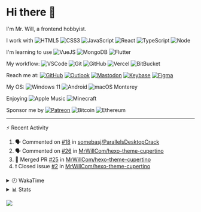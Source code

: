# Hi there 👋

I'm Mr. Will, a frontend hobbyist.

I work with ![HTML5](https://img.shields.io/badge/HTML5-E34F26.svg?logo=html5&logoColor=white) ![CSS3](https://img.shields.io/badge/CSS3-1572B6.svg?logo=css3&logoColor=white) ![JavaScript](https://img.shields.io/badge/JavaScript-F7DF1E.svg?logo=javascript&logoColor=black) ![React](https://img.shields.io/badge/React-20232a.svg?logo=react&logoColor=61DAFB) ![TypeScript](https://img.shields.io/badge/TypeScript-007ACC.svg?logo=typescript&logoColor=white) ![Node](https://img.shields.io/badge/Node.js-43853D.svg?logo=node.js&logoColor=white)

I'm learning to use ![VueJS](https://img.shields.io/badge/Vue.js-35495e.svg?logo=vue.js&logoColor=4FC08D) ![MongoDB](https://img.shields.io/badge/MongoDB-4ea94b.svg?logo=mongodb&logoColor=white) ![Flutter](https://img.shields.io/badge/Flutter-02569B.svg?logo=flutter&logoColor=white)

My workflow: ![VSCode](https://img.shields.io/badge/VS%20Code-007ACC?logo=visual-studio-code&logoColor=white) ![Git](https://img.shields.io/badge/Git-black?logo=git) ![GitHub](https://img.shields.io/badge/GitHub-181717.svg?logo=github&logoColor=white) ![Vercel](https://img.shields.io/badge/Vercel-333?logo=vercel) ![BitBucket](https://img.shields.io/badge/BitBucket-darkblue?logo=bitbucket)

Reach me at: [![GitHub](https://img.shields.io/badge/GitHub-MrWillCom-181717.svg?logo=github&logoColor=white)](https://github.com/MrWillCom) [![Outlook](https://img.shields.io/badge/Outlook-mr.will.com%40outlook.com-0078D4?logo=microsoft-outlook&logoColor=white)](mailto:mr.will.com@outlook.com) [![Mastodon](https://img.shields.io/badge/Mastodon-@MrWillCom@noc.social-3088D4?logo=mastodon&logoColor=white)](https://noc.social/@MrWillCom) [![Keybase](https://img.shields.io/badge/Keybase-mrwillcom-33A0FF?logo=keybase&logoColor=white)](https://keybase.io/mrwillcom) [![Figma](https://img.shields.io/badge/Figma-MrWillCom-F24E1E?logo=figma&logoColor=white)](https://figma.com/@MrWillCom)

My OS: ![Windows 11](https://img.shields.io/badge/Windows%2011-0078D6?logo=microsoft&logoColor=white) ![Android](https://img.shields.io/badge/Android-3DDC84?logo=android&logoColor=white) ![macOS Monterey](https://img.shields.io/badge/macOS%20Monterey-242524?logo=apple&logoColor=white)

Enjoying ![Apple Music](https://img.shields.io/badge/-Apple%20Music-FA243C.svg?logo=apple-music&logoColor=white) ![Minecraft](https://img.shields.io/badge/Minecraft-JE%201.18.1-62B47A.svg?logo=mojang-studios&logoColor=white)

Sponsor me by [![Patreon](https://img.shields.io/badge/Patreon-MrWillCom-F96854.svg?logo=patreon&logoColor=white)](https://www.patreon.com/MrWillCom) ![Bitcoin](https://img.shields.io/badge/Bitcoin-bc1qd8w0qdjdj8gy6nr4cwvfywsv7w7ysqzwdf7sm5-000000.svg?logo=bitcoin&logoColor=white) ![Ethereum](https://img.shields.io/badge/Ethereum-0x44Baea5016C461aA838ff9B369A60246A9a540Eb-3C3C3D.svg?logo=ethereum&logoColor=white)

---

⚡ Recent Activity

<!--START_SECTION:activity-->
1. 🗣 Commented on [#18](https://github.com/somebasj/ParallelsDesktopCrack/issues/18) in [somebasj/ParallelsDesktopCrack](https://github.com/somebasj/ParallelsDesktopCrack)
2. 🗣 Commented on [#26](https://github.com/MrWillCom/hexo-theme-cupertino/issues/26) in [MrWillCom/hexo-theme-cupertino](https://github.com/MrWillCom/hexo-theme-cupertino)
3. 🎉 Merged PR [#25](https://github.com/MrWillCom/hexo-theme-cupertino/pull/25) in [MrWillCom/hexo-theme-cupertino](https://github.com/MrWillCom/hexo-theme-cupertino)
4. ❗️ Closed issue [#2](https://github.com/MrWillCom/hexo-theme-cupertino/issues/2) in [MrWillCom/hexo-theme-cupertino](https://github.com/MrWillCom/hexo-theme-cupertino)
<!--END_SECTION:activity-->

<details>
<summary>🕗 WakaTime</summary>

<!--START_SECTION:waka-->
![Code Time](http://img.shields.io/badge/Code%20Time-99%20hrs%2010%20mins-blue)

**I'm a Night 🦉** 

```text
🌞 Morning    75 commits     ██░░░░░░░░░░░░░░░░░░░░░░░   11.4% 
🌆 Daytime    216 commits    ████████░░░░░░░░░░░░░░░░░   32.83% 
🌃 Evening    355 commits    █████████████░░░░░░░░░░░░   53.95% 
🌙 Night      12 commits     ░░░░░░░░░░░░░░░░░░░░░░░░░   1.82%

```
📅 **I'm Most Productive on Tuesday** 

```text
Monday       91 commits     ███░░░░░░░░░░░░░░░░░░░░░░   13.83% 
Tuesday      117 commits    ████░░░░░░░░░░░░░░░░░░░░░   17.78% 
Wednesday    92 commits     ███░░░░░░░░░░░░░░░░░░░░░░   13.98% 
Thursday     70 commits     ██░░░░░░░░░░░░░░░░░░░░░░░   10.64% 
Friday       72 commits     ██░░░░░░░░░░░░░░░░░░░░░░░   10.94% 
Saturday     115 commits    ████░░░░░░░░░░░░░░░░░░░░░   17.48% 
Sunday       101 commits    ███░░░░░░░░░░░░░░░░░░░░░░   15.35%

```


📊 **This Week I Spent My Time On** 

```text
⌚︎ Time Zone: Asia/Shanghai

💬 Programming Languages: 
C++                      2 hrs 21 mins       ███████████████████░░░░░░   76.0% 
YAML                     28 mins             ███░░░░░░░░░░░░░░░░░░░░░░   15.44% 
JSON                     9 mins              █░░░░░░░░░░░░░░░░░░░░░░░░   5.03% 
Other                    3 mins              ░░░░░░░░░░░░░░░░░░░░░░░░░   1.68% 
EJS                      2 mins              ░░░░░░░░░░░░░░░░░░░░░░░░░   1.49%

🔥 Editors: 
VS Code                  3 hrs 6 mins        █████████████████████████   100.0%

💻 Operating System: 
Mac                      3 hrs 6 mins        █████████████████████████   100.0%

```

**I Mostly Code in JavaScript** 

```text
JavaScript               20 repos            ███████████████░░░░░░░░░░   60.61% 
CSS                      5 repos             ███░░░░░░░░░░░░░░░░░░░░░░   15.15% 
C++                      3 repos             ██░░░░░░░░░░░░░░░░░░░░░░░   9.09% 
SCSS                     2 repos             █░░░░░░░░░░░░░░░░░░░░░░░░   6.06% 
Swift                    2 repos             █░░░░░░░░░░░░░░░░░░░░░░░░   6.06%

```



 Last Updated on 18/09/2022 18:51:28 UTC
<!--END_SECTION:waka-->

</details>

<details>
  <summary>📊 Stats</summary>
  <img src="https://github-readme-stats.vercel.app/api?username=MrWillCom&hide_title=true&show_icons=true&count_private=true&include_all_commits=true" alt="Stats">
</details>

![](https://hit.yhype.me/github/profile?user_id=47271684)
